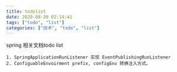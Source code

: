 ```yaml
---
title: todolist
date: 2020-08-30 02:14:41
tags: ["todo", "list"]
categories: ["技术", "todo", "list"]
---
```


spring 相关文档todo list

    1. SpringApplicationRunListener 实现 EventPublishingRunListener
    2. ConfiguableEnvoirment prefix, configEnv 转换注入方式。
